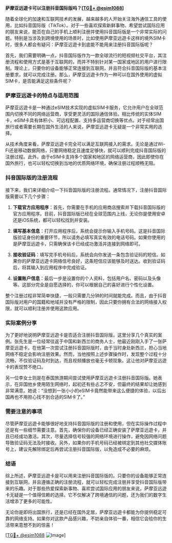 **萨摩亚远遊卡可以注册抖音国际版吗？[[TG💪+ @esim1088](https://t.me/s/esim1088)]**

随着全球化的加速和互联网技术的发展，越来越多的人开始关注海外通信工具的使用，比如抖音国际版（TikTok）。对于一些喜欢探索新鲜事物、希望尝试国际应用的朋友来说，能否在自己的手机上顺利注册并使用抖音国际版是一个非常实际的问题。特别是当涉及到跨境使用的场景时，比如使用萨摩亚远遊卡这样的境外SIM卡时，很多人都会有疑问：萨摩亚远遊卡到底能不能用来注册抖音国际版呢？

首先，我们需要明确一点，抖音国际版作为一款全球流行的短视频社交平台，其注册流程和使用方式是基于互联网的，而并不特别针对某一国家或地区的用户进行限制。理论上，只要你的设备能够正常连接到互联网，并且符合抖音国际版的基本注册要求，就可以完成注册。那么，萨摩亚远遊卡作为一种可以在国外使用的虚拟SIM卡，是否能满足这些条件呢？

### 萨摩亚远遊卡的特点与适用范围

萨摩亚远遊卡是一种通过eSIM技术实现的虚拟SIM卡服务，它允许用户在全球范围内切换不同的网络运营商，享受更灵活的国际通信体验。相比传统的实体SIM卡，eSIM卡具有体积小、可远程配置、支持多运营商切换等优点。对于经常出国旅行或者需要长期在国外生活的人来说，萨摩亚远遊卡无疑是一个非常实用的选择。

从技术角度来看，萨摩亚远遊卡完全可以满足互联网接入的需求。无论是通过Wi-Fi还是移动数据网络，只要网络稳定且速度足够快，就可以顺利完成抖音国际版的注册过程。此外，由于eSIM卡支持多个国家和地区的网络运营商，因此即使你在国外旅行，也可以轻松切换到当地的优质网络环境，确保注册过程顺畅无阻。

### 抖音国际版的注册流程

接下来，我们来详细介绍一下抖音国际版的注册流程。通常情况下，注册抖音国际版需要以下几个步骤：

1. **下载官方应用程序**：首先，你需要在手机的应用商店搜索并下载抖音国际版的官方应用程序。目前，抖音国际版已经在全球范围内上线，无论你是使用安卓还是iOS系统，都可以轻松找到并安装。

2. **填写基本信息**：打开应用程序后，系统会提示你输入手机号码。这是抖音国际版验证身份的重要环节，所以请务必填写真实有效的电话号码。如果你使用的是萨摩亚远遊卡，只需确保该卡已经成功激活并连接到网络即可。

3. **接收验证码**：填写完手机号码后，系统会向你发送一条包含验证码的短信。如果你的萨摩亚远遊卡网络信号良好，这条短信应该能够及时送达。收到验证码后，将其输入到应用程序中完成验证。

4. **设置账户信息**：最后一步是设置你的个人资料，包括用户名、密码以及头像等。这部分完全是自愿选择的，你可以根据自己的喜好进行个性化设置。

整个注册过程非常简单快捷，一般只需要几分钟的时间就能完成。而且，由于抖音国际版对用户的国籍和地域并没有严格的限制，因此只要你拥有合法的网络接入权限，就可以顺利注册并使用这款应用。

### 实际案例分享

为了更好地说明萨摩亚远遊卡是否适合注册抖音国际版，这里分享几个真实的案例。张先生是一位经常往返于中国和新西兰的商务人士，他最近刚刚入手了一张萨摩亚远遊卡。在他第一次尝试注册抖音国际版时，由于当时身处新西兰，担心当地网络不稳定会影响注册效果。然而，当他按照上述步骤操作时，发现整个过程十分流畅，不仅验证码及时到达，而且视频播放也毫无卡顿现象。这让他对萨摩亚远遊卡的表现赞不绝口。

另一位李女士则是在泰国旅游期间尝试使用萨摩亚远遊卡注册抖音国际版。她表示，在异国他乡使用陌生网络时，起初还有些忐忑不安，但最终的结果却让她感到非常满意。她说：“没想到一张小小的eSIM卡竟然能带来这么便捷的体验，以后出国再也不用担心找不到合适的SIM卡了。”

### 需要注意的事项

尽管萨摩亚远遊卡能够很好地支持抖音国际版的注册和使用，但在实际操作过程中还是有一些细节需要注意。首先，确保你的设备已经正确安装了萨摩亚远遊卡，并且已经成功激活。其次，尽量选择信号较强的网络环境进行操作，避免因网络问题导致验证码无法及时接收。另外，如果你的手机号码已经被绑定到其他社交媒体账号上，建议先解除绑定后再尝试注册抖音国际版，以免造成不必要的麻烦。

### 结语

综上所述，萨摩亚远遊卡是可以用来注册抖音国际版的。只要你的设备能够正常连接到互联网，并且遵循正确的注册流程，就可以轻松完成注册并享受抖音国际版带来的乐趣。对于那些热爱探索新事物、喜欢尝试国际应用的朋友来说，萨摩亚远遊卡无疑是一个值得信赖的选择。它不仅解决了跨境通信的问题，还为我们的数字生活增添了更多的可能性。

无论你是即将出国旅行，还是已经在国外定居，萨摩亚远遊卡都能为你提供稳定可靠的网络支持。如果你对这款产品感兴趣，不妨亲自体验一番，相信它会给你的生活带来意想不到的惊喜！

[[TG💪+ @esim1088](https://t.me/s/esim1088) ![Image](https://i.postimg.cc/4NQfJmqS/Snipaste-2025-05-13-00-14-12.png)]